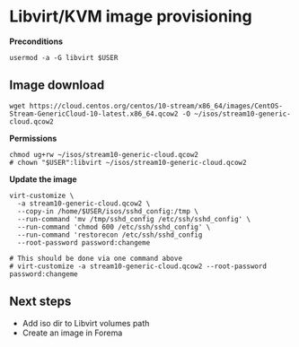 # Libvirt/KVM image provisioning

**Preconditions**
```
usermod -a -G libvirt $USER
```

## Image download
```
wget https://cloud.centos.org/centos/10-stream/x86_64/images/CentOS-Stream-GenericCloud-10-latest.x86_64.qcow2 -O ~/isos/stream10-generic-cloud.qcow2
```

**Permissions**
```
chmod ug+rw ~/isos/stream10-generic-cloud.qcow2
# chown "$USER":libvirt ~/isos/stream10-generic-cloud.qcow2
```

**Update the image**
```
virt-customize \
  -a stream10-generic-cloud.qcow2 \
  --copy-in /home/$USER/isos/sshd_config:/tmp \
  --run-command 'mv /tmp/sshd_config /etc/ssh/sshd_config' \
  --run-command 'chmod 600 /etc/ssh/sshd_config' \
  --run-command 'restorecon /etc/ssh/sshd_config
  --root-password password:changeme

# This should be done via one command above
# virt-customize -a stream10-generic-cloud.qcow2 --root-password password:changeme
```

## Next steps
* Add iso dir to Libvirt volumes path
* Create an image in Forema
